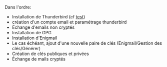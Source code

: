 Dans l'ordre:

* Installation de Thunderbird (cf [test](https://pass.r1x.ovh/email/client))
* création d'un compte email et paramétrage thunderbird
* Echange d'emails non cryptés
* Installation de GPG
* Installation d'Enigmail
* Le cas échéant, ajout d'une nouvelle paire de clés (Enigmail/Gestion des clés/Générer)
* Création de clés publiques et privées
* Échange de mails cryptés